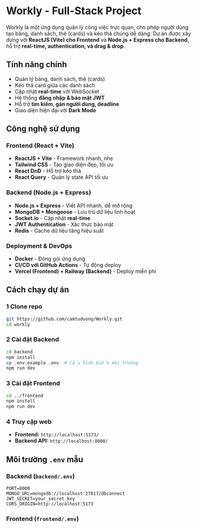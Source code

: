 # Workly - Full-Stack Project

Workly là một ứng dụng quản lý công việc trực quan, cho phép người dùng tạo bảng, danh sách, thẻ (cards) và kéo thả chúng dễ dàng. Dự án được xây dựng với **ReactJS (Vite) cho Frontend** và **Node.js + Express cho Backend**, hỗ trợ **real-time, authentication, và drag & drop**.

## Tính năng chính

- Quản lý bảng, danh sách, thẻ (cards)
- Kéo thả card giữa các danh sách
- Cập nhật **real-time** với WebSocket
- Hệ thống **đăng nhập & bảo mật JWT**
- Hỗ trợ **tìm kiếm, gán người dùng, deadline**
- Giao diện hiện đại với **Dark Mode**

## Công nghệ sử dụng

### Frontend (React + Vite)

- **ReactJS + Vite** - Framework nhanh, nhẹ
- **Tailwind CSS** - Tạo giao diện đẹp, tối ưu
- **React DnD** - Hỗ trợ kéo thả
- **React Query** - Quản lý state API tối ưu

### Backend (Node.js + Express)

- **Node.js + Express** - Viết API nhanh, dễ mở rộng
- **MongoDB + Mongoose** - Lưu trữ dữ liệu linh hoạt
- **Socket.io** - Cập nhật **real-time**
- **JWT Authentication** - Xác thực bảo mật
- **Redis** - Cache dữ liệu tăng hiệu suất

### Deployment & DevOps

- **Docker** - Đóng gói ứng dụng
- **CI/CD với GitHub Actions** - Tự động deploy
- **Vercel (Frontend) + Railway (Backend)** - Deploy miễn phí

## Cách chạy dự án

### 1 Clone repo

```sh
git https://github.com/camtuduong/Workly.git
cd workly
```

### 2️ Cài đặt Backend

```sh
cd backend
npm install
cp .env.example .env  # Cấu hình biến môi trường
npm run dev
```

### 3️ Cài đặt Frontend

```sh
cd ../frontend
npm install
npm run dev
```

### 4️ Truy cập web

- **Frontend:** `http://localhost:5173/`
- **Backend API:** `http://localhost:8000/`

## Môi trường `.env` mẫu

### Backend (`backend/.env`)

```
PORT=8000
MONGO_URL=mongodb://localhost:27017/dbconnect
JWT_SECRET=your_secret_key
CORS_ORIGIN=http://localhost:5173
```

### Frontend (`frontend/.env`)

